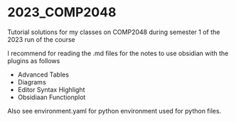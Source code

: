 # 2023_COMP2048
Tutorial solutions for my classes on COMP2048 during semester 1 of the 2023 run of the course

I recommend for reading the .md files for the notes to use obsidian with the plugins as follows

- Advanced Tables
- Diagrams
- Editor Syntax Highlight
- Obsidiaan Functionplot

Also see environment.yaml for python environment used for python files.
